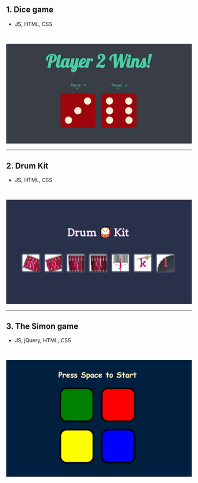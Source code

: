 ## 1. Dice game

- JS, HTML, CSS

<br>
<p align="center">
  <img src="img/dice.jpg?raw=true" alt="Screenshot of the App"/>
</p>

---

## 2. Drum Kit

- JS, HTML, CSS

<br>
<p align="center">
  <img src="img/drum.jpg?raw=true" alt="Screenshot of the App"/>
</p>

---

## 3. The Simon game

- JS, jQuery, HTML, CSS

<br>
<p align="center">
  <img src="img/simon.jpg?raw=true" alt="Screenshot of the App"/>
</p>
